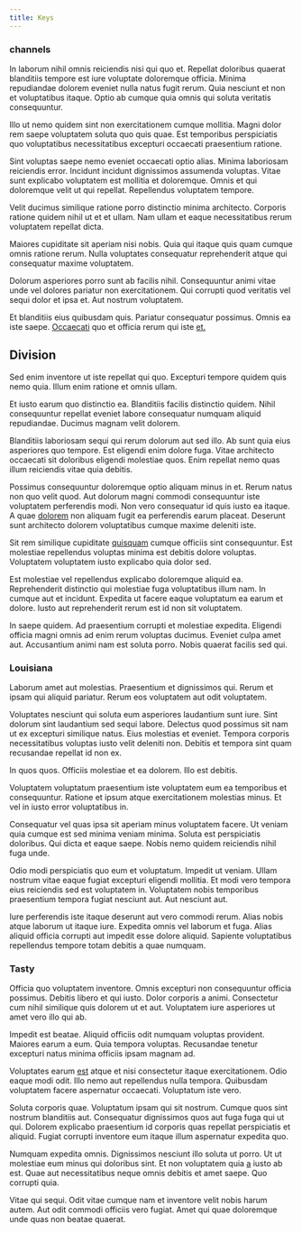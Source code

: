 ```yaml
---
title: Keys
---
```


### channels

In laborum nihil omnis reiciendis nisi qui quo et. Repellat doloribus quaerat blanditiis tempore est iure voluptate doloremque officia. Minima repudiandae dolorem eveniet nulla natus fugit rerum. Quia nesciunt et non et voluptatibus itaque. Optio ab cumque quia omnis qui soluta veritatis consequuntur.

Illo ut nemo quidem sint non exercitationem cumque mollitia. Magni dolor rem saepe voluptatem soluta quo quis quae. Est temporibus perspiciatis quo voluptatibus necessitatibus excepturi occaecati praesentium ratione.

Sint voluptas saepe nemo eveniet occaecati optio alias. Minima laboriosam reiciendis error. Incidunt incidunt dignissimos assumenda voluptas. Vitae sunt explicabo voluptatem est mollitia et doloremque. Omnis et qui doloremque velit ut qui repellat. Repellendus voluptatem tempore.

Velit ducimus similique ratione porro distinctio minima architecto. Corporis ratione quidem nihil ut et et ullam. Nam ullam et eaque necessitatibus rerum voluptatem repellat dicta.

Maiores cupiditate sit aperiam nisi nobis. Quia qui itaque quis quam cumque omnis ratione rerum. Nulla voluptates consequatur reprehenderit atque qui consequatur maxime voluptatem.

Dolorum asperiores porro sunt ab facilis nihil. Consequuntur animi vitae unde vel dolores pariatur non exercitationem. Qui corrupti quod veritatis vel sequi dolor et ipsa et. Aut nostrum voluptatem.

Et blanditiis eius quibusdam quis. Pariatur consequatur possimus. Omnis ea iste saepe. [Occaecati](/facere/temporibus/adipisci/quasi/content.md) quo et officia rerum qui iste [et.](/earum/et/logistical_cambridgeshire_maroon.md)

## Division

Sed enim inventore ut iste repellat qui quo. Excepturi tempore quidem quis nemo quia. Illum enim ratione et omnis ullam.

Et iusto earum quo distinctio ea. Blanditiis facilis distinctio quidem. Nihil consequuntur repellat eveniet labore consequatur numquam aliquid repudiandae. Ducimus magnam velit dolorem.

Blanditiis laboriosam sequi qui rerum dolorum aut sed illo. Ab sunt quia eius asperiores quo tempore. Est eligendi enim dolore fuga. Vitae architecto occaecati sit doloribus eligendi molestiae quos. Enim repellat nemo quas illum reiciendis vitae quia debitis.

Possimus consequuntur doloremque optio aliquam minus in et. Rerum natus non quo velit quod. Aut dolorum magni commodi consequuntur iste voluptatem perferendis modi. Non vero consequatur id quis iusto ea itaque. A quae [dolorem](/facere/temporibus/consequatur/qui/path_crossroad_refined_soft_table.md) non aliquam fugit ea perferendis earum placeat. Deserunt sunt architecto dolorem voluptatibus cumque maxime deleniti iste.

Sit rem similique cupiditate [quisquam](/earum/quo/dolorem/ergonomic_wooden_cheese_oklahoma.md) cumque officiis sint consequuntur. Est molestiae repellendus voluptas minima est debitis dolore voluptas. Voluptatem voluptatem iusto explicabo quia dolor sed.

Est molestiae vel repellendus explicabo doloremque aliquid ea. Reprehenderit distinctio qui molestiae fuga voluptatibus illum nam. In cumque aut et incidunt. Expedita ut facere eaque voluptatum ea earum et dolore. Iusto aut reprehenderit rerum est id non sit voluptatem.

In saepe quidem. Ad praesentium corrupti et molestiae expedita. Eligendi officia magni omnis ad enim rerum voluptas ducimus. Eveniet culpa amet aut. Accusantium animi nam est soluta porro. Nobis quaerat facilis sed qui.

### Louisiana

Laborum amet aut molestias. Praesentium et dignissimos qui. Rerum et ipsam qui aliquid pariatur. Rerum eos voluptatem aut odit voluptatem.

Voluptates nesciunt qui soluta eum asperiores laudantium sunt iure. Sint dolorum sint laudantium sed sequi labore. Delectus quod possimus sit nam ut ex excepturi similique natus. Eius molestias et eveniet. Tempora corporis necessitatibus voluptas iusto velit deleniti non. Debitis et tempora sint quam recusandae repellat id non ex.

In quos quos. Officiis molestiae et ea dolorem. Illo est debitis.

Voluptatem voluptatum praesentium iste voluptatem eum ea temporibus et consequuntur. Ratione et ipsum atque exercitationem molestias minus. Et vel in iusto error voluptatibus in.

Consequatur vel quas ipsa sit aperiam minus voluptatem facere. Ut veniam quia cumque est sed minima veniam minima. Soluta est perspiciatis doloribus. Qui dicta et eaque saepe. Nobis nemo quidem reiciendis nihil fuga unde.

Odio modi perspiciatis quo eum et voluptatum. Impedit ut veniam. Ullam nostrum vitae eaque fugiat excepturi eligendi mollitia. Et modi vero tempora eius reiciendis sed est voluptatem in. Voluptatem nobis temporibus praesentium tempora fugiat nesciunt aut. Aut nesciunt aut.

Iure perferendis iste itaque deserunt aut vero commodi rerum. Alias nobis atque laborum ut itaque iure. Expedita omnis vel laborum et fuga. Alias aliquid officia corrupti aut impedit esse dolore aliquid. Sapiente voluptatibus repellendus tempore totam debitis a quae numquam.

### Tasty

Officia quo voluptatem inventore. Omnis excepturi non consequuntur officia possimus. Debitis libero et qui iusto. Dolor corporis a animi. Consectetur cum nihil similique quis dolorem ut et aut. Voluptatem iure asperiores ut amet vero illo qui ab.

Impedit est beatae. Aliquid officiis odit numquam voluptas provident. Maiores earum a eum. Quia tempora voluptas. Recusandae tenetur excepturi natus minima officiis ipsam magnam ad.

Voluptates earum [est](/facere/temporibus/consequatur/licensed_soft_shirt.md) atque et nisi consectetur itaque exercitationem. Odio eaque modi odit. Illo nemo aut repellendus nulla tempora. Quibusdam voluptatem facere aspernatur occaecati. Voluptatum iste vero.

Soluta corporis quae. Voluptatum ipsam qui sit nostrum. Cumque quos sint nostrum blanditiis aut. Consequatur dignissimos quos aut fuga fuga qui ut qui. Dolorem explicabo praesentium id corporis quas repellat perspiciatis et aliquid. Fugiat corrupti inventore eum itaque illum aspernatur expedita quo.

Numquam expedita omnis. Dignissimos nesciunt illo soluta ut porro. Ut ut molestiae eum minus qui doloribus sint. Et non voluptatem quia [a](/eos/est/autem/baby_&_industrial_model.md) iusto ab est. Quae aut necessitatibus neque omnis debitis et amet saepe. Quo corrupti quia.

Vitae qui sequi. Odit vitae cumque nam et inventore velit nobis harum autem. Aut odit commodi officiis vero fugiat. Amet qui quae doloremque unde quas non beatae quaerat.
